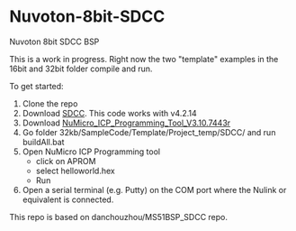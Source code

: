 # Nuvoton-8bit-SDCC
Nuvoton 8bit SDCC BSP


This is a work in progress. Right now the two "template" examples in the 16bit and 32bit folder compile and run.

To get started:
1. Clone the repo
2. Download [SDCC](http://sdcc.sourceforge.net/). This code works with v4.2.14 
3. Download [NuMicro_ICP_Programming_Tool_V3.10.7443r](https://www.nuvoton.com/tool-and-software/software-tool/programmer-tool/index.html)
3. Go folder 32kb/SampleCode/Template/Project_temp/SDCC/ and run buildAll.bat
4. Open NuMicro ICP Programming tool
	* click on APROM 
	* select helloworld.hex
	* Run
5. Open a serial terminal (e.g. Putty) on the COM port where the Nulink or equivalent is connected.



This repo is based on danchouzhou/MS51BSP_SDCC repo. 
